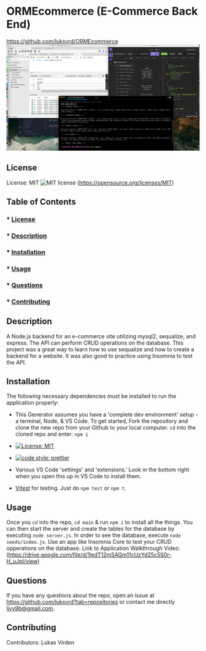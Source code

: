 # ORMEcommerce (E-Commerce Back End)

https://github.com/luksvrd/ORMEcommerce
![Team Profile Generated](https://github.com/luksvrd/ORMEcommerce/blob/main/Assets/E-commerce.png)

## License

License: MIT ![MIT license](https://img.shields.io/badge/license-MIT-blue.svg) (https://opensource.org/licenses/MIT)

## Table of Contents

### \* [License](#license)

### \* [Description](#description)

### \* [Installation](#installation)

### \* [Usage](#usage)

### \* [Questions](#questions)

### \* [Contributing](#contributing)

## Description

A Node.js backend for an e-commerce site utilizing mysql2, sequalize, and express. The API can perform CRUD operations on the database. This project was a great way to learn how to use sequalize and how to create a backend for a website. It was also good to practice using Insomnia to test the API.

## Installation

The following necessary dependencies must be installed to run the application properly:

- This Generator assumes you have a 'complete dev environment' setup - a terminal, Node, & VS Code. To get started, Fork the repository and clone the new repo from your Github to your local computer. `cd` into the cloned repo and enter: `npm i`

- [![License: MIT](https://img.shields.io/badge/License-MIT-yellow.svg)](https://opensource.org/licenses/MIT)
- [![code style: prettier](https://img.shields.io/badge/code_style-prettier-ff69b4.svg?style=flat-square)](https://github.com/prettier/prettier)
- Various VS Code 'settings' and 'extensions.' Look in the bottom right when you open this up in VS Code to install them.
- [Vitest](https://vitest.dev/) for testing. Just do `npm test` or `npm t`.

## Usage

Once you `cd` into the repo, `cd main` & run `npm i` to install all the things. You can then start the server and create the tables for the database by executing `node server.js`. In order to see the database, execute `node seeds/index.js`. Use an app like Insomnia Core to test your CRUD opperations on the database. Link to Application Walkthrough Video: (https://drive.google.com/file/d/1ledT12mSAQm11cUzYd25c5S0r-H_uJpI/view)

## Questions

If you have any questions about the repo, open an issue at https://github.com/luksvrd?tab=repositories or contact me directly ljvy9b@gmail.com.

## Contributing

Contributors: Lukas Virden
